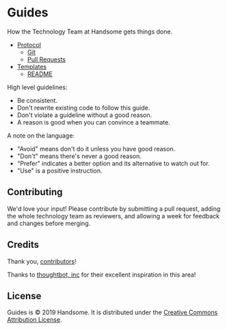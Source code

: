 # Guides

How the Technology Team at Handsome gets things done.

* [Protocol](./protocol)
  * [Git](./protocol/git)
  * [Pull Requests](./protocol/prs)
* [Templates](./templates)
  * [README](./templates/README)

High level guidelines:

* Be consistent.
* Don't rewrite existing code to follow this guide.
* Don't violate a guideline without a good reason.
* A reason is good when you can convince a teammate.

A note on the language:

* "Avoid" means don't do it unless you have good reason.
* "Don't" means there's never a good reason.
* "Prefer" indicates a better option and its alternative to watch out for.
* "Use" is a positive instruction.

Contributing
------------

We'd love your input! Please contribute by submitting a pull request, adding the whole technology team as reviewers, and allowing a week for feedback and changes before merging.

Credits
-------

Thank you, [contributors](https://github.com/handsomecode/guides/graphs/contributors)!

Thanks to [thoughtbot, inc](https://thoughtbot.com) for their excellent inspiration in this area!

License
-------

Guides is © 2019 Handsome. It is distributed under the [Creative Commons
Attribution License](http://creativecommons.org/licenses/by/3.0/).
